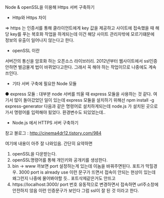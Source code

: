 Node & openSSL을 이용해 Https 서버 구축하기

- Http와 Https 차이 

 => https 는 인증서를 통해 클라이언트에게 key 값을 제공하고 사이트에 접속했을 때 해당 key를 푸는 복호화 작업을 하게되는데 이건 해당 사이트 관리자밖에 모르기떄문에 정보의 유출이 일어나지 않는다고 한다.

- openSSL 이란

서버간의 통신을 암호화 하는 오픈소스 라이브러리.
2012년부터 웹사이트에서 ssl인증안하면 벌금물게 법이 바뀌었다고한다.
그래서 꼭 해야 하는 작업이므로 나중에도 계속 쓰인다.

- 기타 서버 구축에 필요한 Node 모듈

● express 모듈 : 대부분 node 서버를 띄울 때 express 모듈을 사용하는 것 같다. 
여기서 많이 돌아갔었던 일이 있는데 express 모듈을 설치하기 위해선 
npm install -g express-generator 다음과 같은 명령어로 설치하게되는데
node.js 가 설치된 곳으로 가서 명령어를 입력해야 됬었다. 환경변수도 되있었는데..

- Node.js 에서 HTTPS 서버 구축하기

참고 블로그 : http://cinema4dr12.tistory.com/984

여기에 내용이 아주 잘 나와있음. 간단히 요약하면
1.	openSSL을 다운받는다.
2.	openSSL명령어를 통해 개인키와 공개키를 생성한다.
3.	bin -> www 까보면 port 설정하는게 있는데 이놈을 바꿔주면된다. 포트가 막힐경우.
3000 port is already use 이런 문구가 뜨면서 접속이 안되는 현상이 있는데 왜그런지 나중에 물어봐야할 듯.. 포트삭제같은거도 안뜨고
4. https://localhost:3000/ port 번호 유동적으로 변경하면서 접속하면 url주소창에 안전하지 않음 이런 인증문구가 보인다 그럼 ssl이 잘 된 것 이라고 한다.
